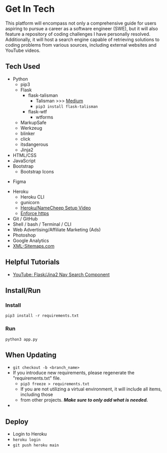 # Get In Tech 

This platform will encompass not only a comprehensive guide for users aspiring to pursue a career as a software engineer (SWE), but it will also feature a repository of coding challenges I have personally resolved. Additionally, it will host a search engine capable of retrieving solutions to coding problems from various sources, including external websites and YouTube videos.



## Tech Used
- Python
    - pip3
    - Flask
        - flask-talisman
            - Talisman >>> [Medium](https://betterprogramming.pub/from-http-to-https-easily-secure-flask-web-apps-with-talisman-3359692d3eac)
            - `pip3 install flask-talisman`
        - flask-wtf
            - wtforms
    - MarkupSafe
    - Werkzeug
    - blinker
    - click
    - itsdangerous
    - Jinja2 
- HTML/CSS
- JavaScript
- Bootstrap
    - Bootstrap Icons
<!-- - MongoDB
    - Mongoos  -->
- Figma
<!-- - [Figma](https://www.figma.com/file/NhVv9RBbRln5Y4RTX1M1Ph/How-to-get-into-Tech?type=design&node-id=0-1&mode=design&t=UnGo5DO8TltFNFDZ-0) -->
- Heroku
    - Heroku CLI
    - gunicorn
    - [Heroku/NameCheep Setup Video](https://www.youtube.com/watch?v=51j_mhje9Kk)
    - [Enforce https](https://help.heroku.com/J2R1S4T8/can-heroku-force-an-application-to-use-ssl-tls)
- Git / GitHub
- Shell / bash / Terminal / CLI
- Web Advertising/Affiliate Marketing (Ads)
- Photoshop
- Google Analytics
- [XML-Sitemaps.com](https://www.xml-sitemaps.com/)



## Helpful Tutorials    
- [YouTube: Flask/Jina2 Nav Search Component](https://www.youtube.com/watch?v=kmtZTo-_gJY)



## Install/Run

### Install
```
pip3 install -r requirements.txt
```

### Run
```
python3 app.py
```

## When Updating

- `git checkout -b <branch_name>`
- If you introduce new requirements, please regenerate the "requirements.txt" file.
    - `pip3 freeze > requirements.txt` 
    - If you are not utilizing a virtual environment, it will include all items, including those 
    - from other projects. ***Make sure to only add what is needed.*** 
- 

## Deploy

- Login to Heroku
- `heroku login`
- `git push heroku main`